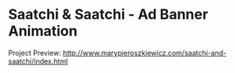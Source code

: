 # Saatchi & Saatchi - Ad Banner Animation

Project Preview: http://www.marypieroszkiewicz.com/saatchi-and-saatchi/index.html

